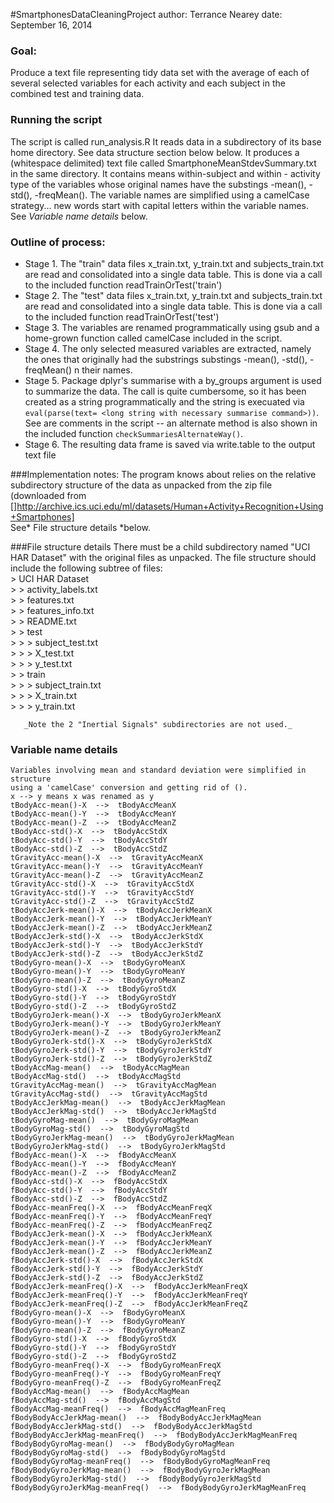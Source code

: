 #SmartphonesDataCleaningProject
author: Terrance Nearey
date: September 16, 2014


### Goal:  
Produce a text file representing tidy data set with the average of each of several selected variables for each activity and each subject in the combined test and training data.  

### Running the script
The script is called run_analysis.R
It reads data in a subdirectory of its base home directory.
See data structure  section below below.
It produces a (whitespace delimited) text file called SmartphoneMeanStdevSummary.txt
in the same directory. It contains means within-subject and within - activity type
of the variables whose original names have the substings -mean(), -std(), -freqMean().
The variable names are simplified using a camelCase strategy... new words start with
capital letters within the variable names. See _Variable name details_ below.

### Outline of process:
* Stage 1. The "train" data files x\_train.txt, y\_train.txt and subjects\_train.txt are read and consolidated into a single data table. This is done via a call to the included function readTrainOrTest('train')  
* Stage 2. The "test" data files x\_train.txt, y\_train.txt and subjects\_train.txt are read and consolidated into a single data table. This is done via a call to the included function readTrainOrTest('test')  
* Stage 3. The variables are renamed programmatically using gsub and a home-grown function called camelCase included in the script.
* Stage 4. The only  selected measured variables are extracted, namely the ones that originally had the substrings substings -mean(), -std(), -freqMean() n their names.
* Stage 5. Package dplyr's summarise with a by_groups argument  is used to summarize the data. The call is quite cumbersome, so it has been created as a string programmatically and the string is execuated via `eval(parse(text= <long string with necessary summarise command>))`. See are comments in the script -- an alternate method is also shown in the included function `checkSummariesAlternateWay()`.
* Stage 6. The resulting data frame is saved via write.table to the output text file



###Implementation notes:
 The program knows about relies on the relative subdirectory
     structure of the data as unpacked from the zip file (downloaded from
     []http://archive.ics.uci.edu/ml/datasets/Human+Activity+Recognition+Using+Smartphones]  
     See* File structure details *below.


###File structure details
	  There must be a child subdirectory named  "UCI HAR Dataset" with the original files as  unpacked. The file structure should include the following subtree of files:  
	  &gt; UCI HAR Dataset  
	  &gt;  &gt; activity_labels.txt  
	  &gt;  &gt; features.txt  
	  &gt;  &gt; features_info.txt  
	  &gt;  &gt; README.txt  
	  &gt;  &gt; test  
	  &gt;  &gt;  &gt; subject_test.txt  
	  &gt;  &gt;  &gt; X_test.txt  
	  &gt;  &gt;  &gt; y_test.txt  
	  &gt; &gt; train  
	  &gt;  &gt;  &gt; subject_train.txt  
	  &gt;  &gt;  &gt; X_train.txt  
	  &gt;  &gt;  &gt; y_train.txt  
	  
	   _Note the 2 "Inertial Signals" subdirectories are not used._
	

### Variable name details
	Variables involving mean and standard deviation were simplified in structure
	using a 'camelCase' conversion and getting rid of ().
	x --> y means x was renamed as y
	tBodyAcc-mean()-X  -->  tBodyAccMeanX 
	tBodyAcc-mean()-Y  -->  tBodyAccMeanY 
	tBodyAcc-mean()-Z  -->  tBodyAccMeanZ 
	tBodyAcc-std()-X  -->  tBodyAccStdX 
	tBodyAcc-std()-Y  -->  tBodyAccStdY 
	tBodyAcc-std()-Z  -->  tBodyAccStdZ 
	tGravityAcc-mean()-X  -->  tGravityAccMeanX 
	tGravityAcc-mean()-Y  -->  tGravityAccMeanY 
	tGravityAcc-mean()-Z  -->  tGravityAccMeanZ 
	tGravityAcc-std()-X  -->  tGravityAccStdX 
	tGravityAcc-std()-Y  -->  tGravityAccStdY 
	tGravityAcc-std()-Z  -->  tGravityAccStdZ 
	tBodyAccJerk-mean()-X  -->  tBodyAccJerkMeanX 
	tBodyAccJerk-mean()-Y  -->  tBodyAccJerkMeanY 
	tBodyAccJerk-mean()-Z  -->  tBodyAccJerkMeanZ 
	tBodyAccJerk-std()-X  -->  tBodyAccJerkStdX 
	tBodyAccJerk-std()-Y  -->  tBodyAccJerkStdY 
	tBodyAccJerk-std()-Z  -->  tBodyAccJerkStdZ 
	tBodyGyro-mean()-X  -->  tBodyGyroMeanX 
	tBodyGyro-mean()-Y  -->  tBodyGyroMeanY 
	tBodyGyro-mean()-Z  -->  tBodyGyroMeanZ 
	tBodyGyro-std()-X  -->  tBodyGyroStdX 
	tBodyGyro-std()-Y  -->  tBodyGyroStdY 
	tBodyGyro-std()-Z  -->  tBodyGyroStdZ 
	tBodyGyroJerk-mean()-X  -->  tBodyGyroJerkMeanX 
	tBodyGyroJerk-mean()-Y  -->  tBodyGyroJerkMeanY 
	tBodyGyroJerk-mean()-Z  -->  tBodyGyroJerkMeanZ 
	tBodyGyroJerk-std()-X  -->  tBodyGyroJerkStdX 
	tBodyGyroJerk-std()-Y  -->  tBodyGyroJerkStdY 
	tBodyGyroJerk-std()-Z  -->  tBodyGyroJerkStdZ 
	tBodyAccMag-mean()  -->  tBodyAccMagMean 
	tBodyAccMag-std()  -->  tBodyAccMagStd 
	tGravityAccMag-mean()  -->  tGravityAccMagMean 
	tGravityAccMag-std()  -->  tGravityAccMagStd 
	tBodyAccJerkMag-mean()  -->  tBodyAccJerkMagMean 
	tBodyAccJerkMag-std()  -->  tBodyAccJerkMagStd 
	tBodyGyroMag-mean()  -->  tBodyGyroMagMean 
	tBodyGyroMag-std()  -->  tBodyGyroMagStd 
	tBodyGyroJerkMag-mean()  -->  tBodyGyroJerkMagMean 
	tBodyGyroJerkMag-std()  -->  tBodyGyroJerkMagStd 
	fBodyAcc-mean()-X  -->  fBodyAccMeanX 
	fBodyAcc-mean()-Y  -->  fBodyAccMeanY 
	fBodyAcc-mean()-Z  -->  fBodyAccMeanZ 
	fBodyAcc-std()-X  -->  fBodyAccStdX 
	fBodyAcc-std()-Y  -->  fBodyAccStdY 
	fBodyAcc-std()-Z  -->  fBodyAccStdZ 
	fBodyAcc-meanFreq()-X  -->  fBodyAccMeanFreqX 
	fBodyAcc-meanFreq()-Y  -->  fBodyAccMeanFreqY 
	fBodyAcc-meanFreq()-Z  -->  fBodyAccMeanFreqZ 
	fBodyAccJerk-mean()-X  -->  fBodyAccJerkMeanX 
	fBodyAccJerk-mean()-Y  -->  fBodyAccJerkMeanY 
	fBodyAccJerk-mean()-Z  -->  fBodyAccJerkMeanZ 
	fBodyAccJerk-std()-X  -->  fBodyAccJerkStdX 
	fBodyAccJerk-std()-Y  -->  fBodyAccJerkStdY 
	fBodyAccJerk-std()-Z  -->  fBodyAccJerkStdZ 
	fBodyAccJerk-meanFreq()-X  -->  fBodyAccJerkMeanFreqX 
	fBodyAccJerk-meanFreq()-Y  -->  fBodyAccJerkMeanFreqY 
	fBodyAccJerk-meanFreq()-Z  -->  fBodyAccJerkMeanFreqZ 
	fBodyGyro-mean()-X  -->  fBodyGyroMeanX 
	fBodyGyro-mean()-Y  -->  fBodyGyroMeanY 
	fBodyGyro-mean()-Z  -->  fBodyGyroMeanZ 
	fBodyGyro-std()-X  -->  fBodyGyroStdX 
	fBodyGyro-std()-Y  -->  fBodyGyroStdY 
	fBodyGyro-std()-Z  -->  fBodyGyroStdZ 
	fBodyGyro-meanFreq()-X  -->  fBodyGyroMeanFreqX 
	fBodyGyro-meanFreq()-Y  -->  fBodyGyroMeanFreqY 
	fBodyGyro-meanFreq()-Z  -->  fBodyGyroMeanFreqZ 
	fBodyAccMag-mean()  -->  fBodyAccMagMean 
	fBodyAccMag-std()  -->  fBodyAccMagStd 
	fBodyAccMag-meanFreq()  -->  fBodyAccMagMeanFreq 
	fBodyBodyAccJerkMag-mean()  -->  fBodyBodyAccJerkMagMean 
	fBodyBodyAccJerkMag-std()  -->  fBodyBodyAccJerkMagStd 
	fBodyBodyAccJerkMag-meanFreq()  -->  fBodyBodyAccJerkMagMeanFreq 
	fBodyBodyGyroMag-mean()  -->  fBodyBodyGyroMagMean 
	fBodyBodyGyroMag-std()  -->  fBodyBodyGyroMagStd 
	fBodyBodyGyroMag-meanFreq()  -->  fBodyBodyGyroMagMeanFreq 
	fBodyBodyGyroJerkMag-mean()  -->  fBodyBodyGyroJerkMagMean 
	fBodyBodyGyroJerkMag-std()  -->  fBodyBodyGyroJerkMagStd 
	fBodyBodyGyroJerkMag-meanFreq()  -->  fBodyBodyGyroJerkMagMeanFreq 
